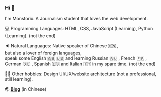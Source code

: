 ### Hi 👋
I'm Monstorix. A Journalism student that loves the web development.
<br>

💻 Programming Languages: HTML, CSS, JavaScript (Learning), Python (Learning). (not the end)

🔈 Natural Languages: Native speaker of Chinese 🇨🇳 , <br>but also a lover of foreign languages, <br>speak some English 🇬🇧 🇺🇸 and learning Russian 🇷🇺 , French 🇫🇷 , German 🇩🇪 , Spanish 🇪🇸  and Italian 🇮🇹 in my spare time. (not the end)



👨‍💻 Other hobbies: Design UI/UX/website architecture (not a professional, still learning).

🌏 [**Blog**](https://monstorix.ink) (in Chinese)
<!--
**monstorix/monstorix** is a ✨ _special_ ✨ repository because its `README.md` (this file) appears on your GitHub profile.

Here are some ideas to get you started:

- 🔭 I’m  ...
- 🌱 I’m currently learning ...
- 👯 I’m looking to collaborate on ...
- 🤔 I’m looking for help with ...
- 💬 Ask me about ...
- 📫 How to reach me: ...
- 😄 Pronouns: ...
- ⚡ Fun fact: ...
-->
